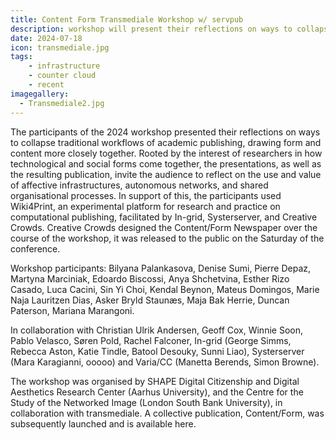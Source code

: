```yaml
---
title: Content Form Transmediale Workshop w/ servpub
description: workshop will present their reflections on ways to collapse traditional workflows of academic publishing, drawing form and content more closely together.
date: 2024-07-18
icon: transmediale.jpg
tags: 
    - infrastructure
    - counter cloud
    - recent
imagegallery: 
  - Transmediale2.jpg
---
```



The participants of the 2024 workshop presented their reflections on ways to collapse traditional workflows of academic publishing, drawing form and content more closely together. Rooted by the interest of researchers in how technological and social forms come together, the presentations, as well as the resulting publication, invite the audience to reflect on the use and value of affective infrastructures, autonomous networks, and shared organisational processes. In support of this, the participants used Wiki4Print, an experimental platform for research and practice on computational publishing, facilitated by In-grid, Systerserver, and Creative Crowds. Creative Crowds designed the Content/Form Newspaper over the course of the workshop, it was released to the public on the Saturday of the conference.

Workshop participants: Bilyana Palankasova, Denise Sumi, Pierre Depaz, Martyna Marciniak, Edoardo Biscossi, Anya Shchetvina, Esther Rizo Casado, Luca Cacini, Sin Yi Choi, Kendal Beynon, Mateus Domingos, Marie Naja Lauritzen Dias, Asker Bryld Staunæs, Maja Bak Herrie, Duncan Paterson, Mariana Marangoni.

In collaboration with Christian Ulrik Andersen, Geoff Cox, Winnie Soon, Pablo Velasco, Søren Pold, Rachel Falconer, In-grid (George Simms, Rebecca Aston, Katie Tindle, Batool Desouky, Sunni Liao), Systerserver (Mara Karagianni, ooooo) and Varia/CC (Manetta Berends, Simon Browne).

The workshop was organised by SHAPE Digital Citizenship and Digital Aesthetics Research Center (Aarhus University), and the Centre for the Study of the Networked Image (London South Bank University), in collaboration with transmediale.
A collective publication, Content/Form, was subsequently launched and is available here.



